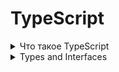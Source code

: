 # TypeScript

<details>

  <summary>Что такое TypeScript</summary>

_**TypeScript**_:  это язык программирования, который является расширением языка JavaScript, разработанный и поддерживаемый компанией Microsoft. TypeScript предоставляет статическую типизацию, что означает, что вы можете указывать типы переменных, параметров функций, возвращаемых значений и других элементов кода. Это помогает обнаруживать ошибки на этапе компиляции, что облегчает разработку и поддержку крупных приложений.

TypeScript компилируется в обычный JavaScript, поэтому его код может быть выполнен в любом современном браузере или на сервере, который поддерживает JavaScript.

_**Основные преимущества TypeScript**_:

_**Статическая типизация**_: Обнаружение ошибок на этапе компиляции и улучшение автодокументации кода.

_**Улучшенная поддержка IDE**_: TypeScript интегрирован с многими современными IDE, что упрощает разработку и рефакторинг кода.

_**Легкость масштабирования**_: Статическая типизация делает код более предсказуемым и легче поддерживаемым, особенно в крупных проектах.

_**Совместимость с JavaScript**_: TypeScript совместим с существующим JavaScript кодом, что позволяет постепенно внедрять его в проекты.

_**Расширенный функционал**_: TypeScript предлагает дополнительные возможности, такие как интерфейсы, перечисления, декораторы и т.д., что делает разработку более удобной и эффективной.

</details>

<details>

   <summary>Types and Interfaces</summary>

_**TypeScript**_:  типы и интерфейсы представляют собой способы определения формы данных, которые могут использоваться в коде.

TypeScript компилируется в обычный JavaScript, поэтому его код может быть выполнен в любом современном браузере или на сервере, который поддерживает JavaScript.

_**Типы (Types)**_:

 * Определяют набор возможных значений и операций, которые можно выполнить с переменной.
 * Позволяют задать конкретный тип данных для переменной (например, число, строка, булево значение и т. д.).
 * TypeScript может использовать типы для статической проверки типов во время компиляции кода.
 * Примеры:
```js
let age: number = 25;
let name: string = "John";
```
_**Интерфейсы (Interfaces)**_: 

* Определяют структуру или форму объекта и его членов (свойств и методов).
* Используются для описания формата объекта без определения его реализации.
* Позволяют создавать объекты, которые соответствуют определенной структуре.
* TypeScript проверяет, что объект соответствует интерфейсу во время компиляции.
* Пример:
```js
interface Person {
    name: string;
    age: number;
}

let person: Person = {
    name: "John",
    age: 25
};
```

_**Разница:**_: 

* Типы обычно используются для определения типов простых переменных или объектов, тогда как интерфейсы определяют структуру объекта.
* Интерфейсы могут быть расширены (extended), что позволяет создавать более сложные структуры данных, в то время как типы не могут.
* При работе с объектами часто предпочтительнее использовать интерфейсы, чтобы обеспечить более читаемый и понятный код. Типы чаще используются для работы с примитивными данными.
* В некоторых случаях, особенно при работе с библиотеками или фреймворками, интерфейсы могут быть более удобны, так как они могут расширяться и имплементироваться, обеспечивая более гибкую структуру кода.

</details>

